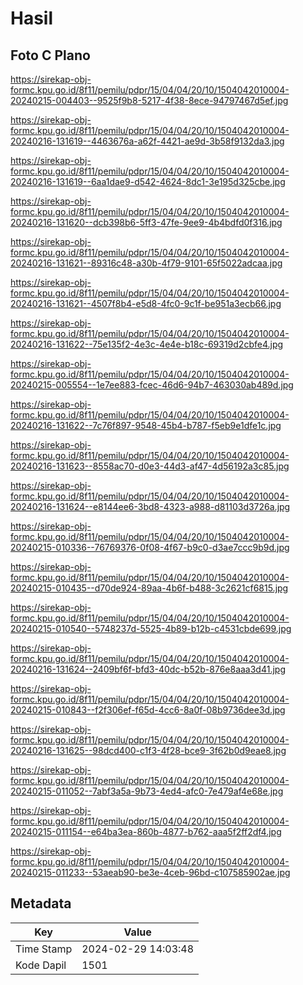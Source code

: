 # Hasil

## Foto C Plano

https://sirekap-obj-formc.kpu.go.id/8f11/pemilu/pdpr/15/04/04/20/10/1504042010004-20240215-004403--9525f9b8-5217-4f38-8ece-94797467d5ef.jpg

https://sirekap-obj-formc.kpu.go.id/8f11/pemilu/pdpr/15/04/04/20/10/1504042010004-20240216-131619--4463676a-a62f-4421-ae9d-3b58f9132da3.jpg

https://sirekap-obj-formc.kpu.go.id/8f11/pemilu/pdpr/15/04/04/20/10/1504042010004-20240216-131619--6aa1dae9-d542-4624-8dc1-3e195d325cbe.jpg

https://sirekap-obj-formc.kpu.go.id/8f11/pemilu/pdpr/15/04/04/20/10/1504042010004-20240216-131620--dcb398b6-5ff3-47fe-9ee9-4b4bdfd0f316.jpg

https://sirekap-obj-formc.kpu.go.id/8f11/pemilu/pdpr/15/04/04/20/10/1504042010004-20240216-131621--89316c48-a30b-4f79-9101-65f5022adcaa.jpg

https://sirekap-obj-formc.kpu.go.id/8f11/pemilu/pdpr/15/04/04/20/10/1504042010004-20240216-131621--4507f8b4-e5d8-4fc0-9c1f-be951a3ecb66.jpg

https://sirekap-obj-formc.kpu.go.id/8f11/pemilu/pdpr/15/04/04/20/10/1504042010004-20240216-131622--75e135f2-4e3c-4e4e-b18c-69319d2cbfe4.jpg

https://sirekap-obj-formc.kpu.go.id/8f11/pemilu/pdpr/15/04/04/20/10/1504042010004-20240215-005554--1e7ee883-fcec-46d6-94b7-463030ab489d.jpg

https://sirekap-obj-formc.kpu.go.id/8f11/pemilu/pdpr/15/04/04/20/10/1504042010004-20240216-131622--7c76f897-9548-45b4-b787-f5eb9e1dfe1c.jpg

https://sirekap-obj-formc.kpu.go.id/8f11/pemilu/pdpr/15/04/04/20/10/1504042010004-20240216-131623--8558ac70-d0e3-44d3-af47-4d56192a3c85.jpg

https://sirekap-obj-formc.kpu.go.id/8f11/pemilu/pdpr/15/04/04/20/10/1504042010004-20240216-131624--e8144ee6-3bd8-4323-a988-d81103d3726a.jpg

https://sirekap-obj-formc.kpu.go.id/8f11/pemilu/pdpr/15/04/04/20/10/1504042010004-20240215-010336--76769376-0f08-4f67-b9c0-d3ae7ccc9b9d.jpg

https://sirekap-obj-formc.kpu.go.id/8f11/pemilu/pdpr/15/04/04/20/10/1504042010004-20240215-010435--d70de924-89aa-4b6f-b488-3c2621cf6815.jpg

https://sirekap-obj-formc.kpu.go.id/8f11/pemilu/pdpr/15/04/04/20/10/1504042010004-20240215-010540--5748237d-5525-4b89-b12b-c4531cbde699.jpg

https://sirekap-obj-formc.kpu.go.id/8f11/pemilu/pdpr/15/04/04/20/10/1504042010004-20240216-131624--2409bf6f-bfd3-40dc-b52b-876e8aaa3d41.jpg

https://sirekap-obj-formc.kpu.go.id/8f11/pemilu/pdpr/15/04/04/20/10/1504042010004-20240215-010843--f2f306ef-f65d-4cc6-8a0f-08b9736dee3d.jpg

https://sirekap-obj-formc.kpu.go.id/8f11/pemilu/pdpr/15/04/04/20/10/1504042010004-20240216-131625--98dcd400-c1f3-4f28-bce9-3f62b0d9eae8.jpg

https://sirekap-obj-formc.kpu.go.id/8f11/pemilu/pdpr/15/04/04/20/10/1504042010004-20240215-011052--7abf3a5a-9b73-4ed4-afc0-7e479af4e68e.jpg

https://sirekap-obj-formc.kpu.go.id/8f11/pemilu/pdpr/15/04/04/20/10/1504042010004-20240215-011154--e64ba3ea-860b-4877-b762-aaa5f2ff2df4.jpg

https://sirekap-obj-formc.kpu.go.id/8f11/pemilu/pdpr/15/04/04/20/10/1504042010004-20240215-011233--53aeab90-be3e-4ceb-96bd-c107585902ae.jpg


## Metadata

| Key        | Value               |
| ---------- | ------------------- |
| Time Stamp | 2024-02-29 14:03:48 |
| Kode Dapil | 1501                |



